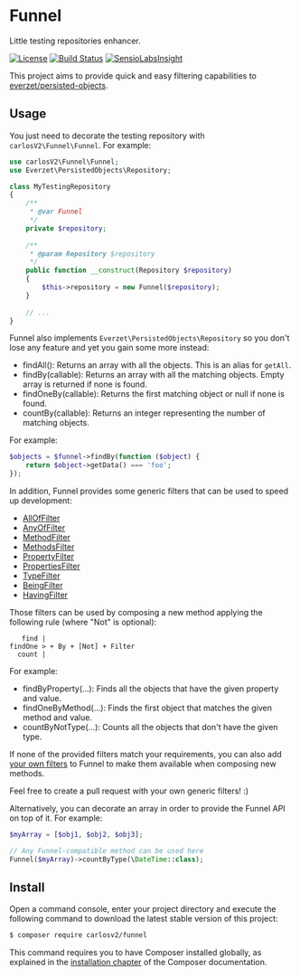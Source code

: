 # Funnel

Little testing repositories enhancer.

[![License](https://poser.pugx.org/carlosv2/funnel/license)](https://packagist.org/packages/carlosv2/funnel)
[![Build Status](https://travis-ci.org/carlosV2/Funnel.svg?branch=master)](https://travis-ci.org/carlosV2/Funnel)
[![SensioLabsInsight](https://insight.sensiolabs.com/projects/99bf9a7b-9620-4b42-91e5-d943fed7862c/mini.png)](https://insight.sensiolabs.com/projects/99bf9a7b-9620-4b42-91e5-d943fed7862c)

This project aims to provide quick and easy filtering capabilities to [everzet/persisted-objects](https://github.com/everzet/persisted-objects).

## Usage

You just need to decorate the testing repository with `carlosV2\Funnel\Funnel`. For example:

```php
use carlosV2\Funnel\Funnel;
use Everzet\PersistedObjects\Repository;

class MyTestingRepository
{
    /**
     * @var Funnel
     */
    private $repository;
    
    /**
     * @param Repository $repository
     */
    public function __construct(Repository $repository)
    {
        $this->repository = new Funnel($repository);
    }
    
    // ...
}
```

Funnel also implements `Everzet\PersistedObjects\Repository` so you don't lose any feature
and yet you gain some more instead:

- findAll(): Returns an array with all the objects. This is an alias for `getAll`.
- findBy(callable): Returns an array with all the matching objects. Empty array is returned if none is found.
- findOneBy(callable): Returns the first matching object or null if none is found.
- countBy(callable): Returns an integer representing the number of matching objects.

For example:

```php
$objects = $funnel->findBy(function ($object) {
    return $object->getData() === 'foo';
});
```

In addition, Funnel provides some generic filters that can be used to speed up development:

- [AllOfFilter](https://github.com/carlosV2/Funnel/blob/master/docs/AllOfFilter.md)
- [AnyOfFilter](https://github.com/carlosV2/Funnel/blob/master/docs/AnyOfFilter.md)
- [MethodFilter](https://github.com/carlosV2/Funnel/blob/master/docs/MethodFilter.md)
- [MethodsFilter](https://github.com/carlosV2/Funnel/blob/master/docs/MethodsFilter.md)
- [PropertyFilter](https://github.com/carlosV2/Funnel/blob/master/docs/PropertyFilter.md)
- [PropertiesFilter](https://github.com/carlosV2/Funnel/blob/master/docs/PropertiesFilter.md)
- [TypeFilter](https://github.com/carlosV2/Funnel/blob/master/docs/TypeFilter.md)
- [BeingFilter](https://github.com/carlosV2/Funnel/blob/master/docs/BeingFilter.md)
- [HavingFilter](https://github.com/carlosV2/Funnel/blob/master/docs/HavingFilter.md)

Those filters can be used by composing a new method applying the following rule (where "Not" is optional):

```
   find |
findOne > + By + [Not] + Filter
  count |
```

For example:

- findByProperty(...): Finds all the objects that have the given property and value.
- findOneByMethod(...): Finds the first object that matches the given method and value.
- countByNotType(...): Counts all the objects that don't have the given type.

If none of the provided filters match your requirements, you can also add [your own filters](https://github.com/carlosV2/Funnel/blob/master/docs/YourOwnFilter.md)
to Funnel to make them available when composing new methods.

Feel free to create a pull request with your own generic filters! :)

Alternatively, you can decorate an array in order to provide the Funnel API on top of it. For example:

```php
$myArray = [$obj1, $obj2, $obj3];

// Any Funnel-compatible method can be used here
Funnel($myArray)->countByType(\DateTime::class);
```

## Install

Open a command console, enter your project directory and execute the
following command to download the latest stable version of this project:

```bash
$ composer require carlosv2/funnel
```

This command requires you to have Composer installed globally, as explained
in the [installation chapter](https://getcomposer.org/doc/00-intro.md)
of the Composer documentation.
